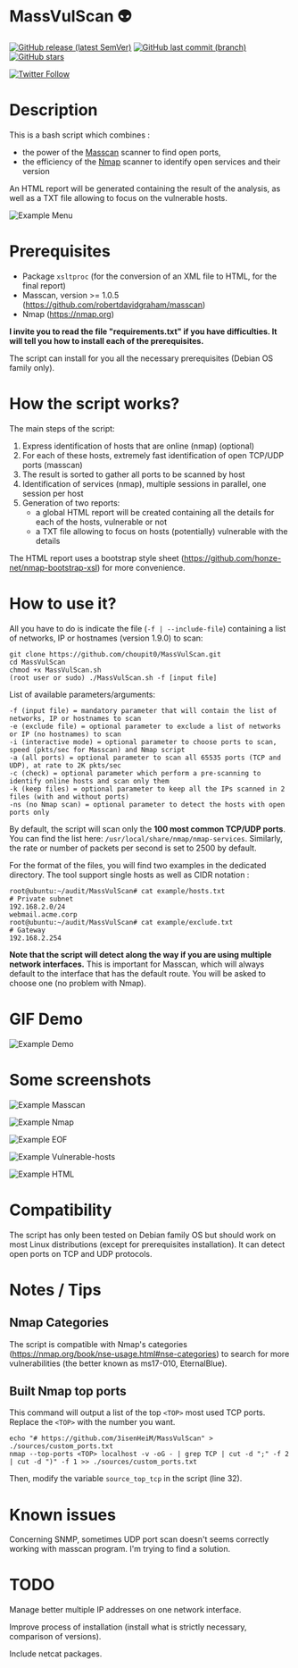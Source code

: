 # MassVulScan :alien:

[![GitHub release (latest SemVer)](https://img.shields.io/github/v/release/3isenHeiM/MassVulScan)](https://github.com/3isenHeiM/MassVulScan/releases/latest) [![GitHub last commit (branch)](https://img.shields.io/github/last-commit/3isenHeiM/MassVulScan/master)](https://github.com/3isenHeiM/MassVulScan/commits) [![GitHub stars](https://img.shields.io/github/stars/3isenHeiM/MassVulScan)](https://github.com/3isenHeiM/MassVulScan/stargazers)

[![Twitter Follow](https://img.shields.io/twitter/follow/3isenHeiM?style=social)](https://twitter.com/3isenHeiM)


# Description
This is a bash script which combines :
- the power of the [Masscan](https://github.com/robertdavidgraham/masscan) scanner to find open ports,
- the efficiency of the [Nmap](https://nmap.org) scanner to identify open services and their version

An HTML report will be generated containing the result of the analysis, as well as a TXT file allowing to focus on the vulnerable hosts.

![Example Menu](screenshots/Menu_1-9-0.PNG)

# Prerequisites
- Package ``xsltproc`` (for the conversion of an XML file to HTML, for the final report)
- Masscan, version >= 1.0.5 (https://github.com/robertdavidgraham/masscan)
- Nmap (https://nmap.org)

**I invite you to read the file "requirements.txt" if you have difficulties. It will tell you how to install each of the prerequisites.**

The script can install for you all the necessary prerequisites (Debian OS family only).


# How the script works?
The main steps of the script:
1) Express identification of hosts that are online (nmap) (optional)
2) For each of these hosts, extremely fast identification of open TCP/UDP ports (masscan)
3) The result is sorted to gather all ports to be scanned by host
4) Identification of services (nmap), multiple sessions in parallel, one session per host
5) Generation of two reports:
   - a global HTML report will be created containing all the details for each of the hosts, vulnerable or not
   - a TXT file allowing to focus on hosts (potentially) vulnerable with the details

The HTML report uses a bootstrap style sheet (https://github.com/honze-net/nmap-bootstrap-xsl) for more convenience.

# How to use it?
All you have to do is indicate the file (``-f | --include-file``) containing a list of networks, IP or hostnames (version 1.9.0) to scan:

```
git clone https://github.com/choupit0/MassVulScan.git
cd MassVulScan
chmod +x MassVulScan.sh
(root user or sudo) ./MassVulScan.sh -f [input file]
```
List of available parameters/arguments:
```
-f (input file) = mandatory parameter that will contain the list of networks, IP or hostnames to scan
-e (exclude file) = optional parameter to exclude a list of networks or IP (no hostnames) to scan
-i (interactive mode) = optional parameter to choose ports to scan, speed (pkts/sec for Masscan) and Nmap script
-a (all ports) = optional parameter to scan all 65535 ports (TCP and UDP), at rate to 2K pkts/sec
-c (check) = optional parameter which perform a pre-scanning to identify online hosts and scan only them
-k (keep files) = optional parameter to keep all the IPs scanned in 2 files (with and without ports)
-ns (no Nmap scan) = optional parameter to detect the hosts with open ports only
```
By default, the script will scan only the  **100 most common TCP/UDP ports**. You can find the list here: ``/usr/local/share/nmap/nmap-services``. Similarly, the rate or number of packets per second is set to 2500 by default.

For the format of the files, you will find two examples in the dedicated directory.
The tool support single hosts as well as CIDR notation :
```
root@ubuntu:~/audit/MassVulScan# cat example/hosts.txt
# Private subnet
192.168.2.0/24
webmail.acme.corp
root@ubuntu:~/audit/MassVulScan# cat example/exclude.txt
# Gateway
192.168.2.254
```
**Note that the script will detect along the way if you are using multiple network interfaces.** This is important for Masscan, which will always default to the interface that has the default route. You will be asked to choose one (no problem with Nmap).

# GIF Demo
![Example Demo](demo/MassVulScan_Demo.gif)
# Some screenshots
![Example Masscan](screenshots/Masscan.PNG)

![Example Nmap](screenshots/Nmap.PNG)

![Example EOF](screenshots/End-of-script.PNG)

![Example Vulnerable-hosts](screenshots/Ex-vulnerable-host-found.PNG)

![Example HTML](screenshots/HTML.PNG)
# Compatibility
The script has only been tested on Debian family OS but should work on most Linux distributions (except for prerequisites installation). It can detect open ports on TCP and UDP protocols.
# Notes / Tips
## Nmap Categories
The script is compatible with Nmap's categories (https://nmap.org/book/nse-usage.html#nse-categories) to search for more vulnerabilities (the better known as ms17-010, EternalBlue).

## Built Nmap top ports
This command will output a list of the top ``<TOP>`` most used TCP ports. Replace the ``<TOP>``
with the number you want.
```
echo "# https://github.com/3isenHeiM/MassVulScan" > ./sources/custom_ports.txt
nmap --top-ports <TOP> localhost -v -oG - | grep TCP | cut -d ";" -f 2 | cut -d ")" -f 1 >> ./sources/custom_ports.txt
```

Then, modify the variable `source_top_tcp` in the script (line 32).

# Known issues
Concerning SNMP, sometimes UDP port scan doesn't seems correctly working with masscan program. I'm trying to find a solution.
# TODO
Manage better multiple IP addresses on one network interface.

Improve process of installation (install what is strictly necessary, comparison of versions).

Include netcat packages.
